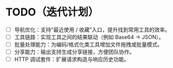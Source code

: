# TODO（迭代计划）

- [ ] 导航优化：支持“最近使用 / 收藏”入口，提升找到常用工具的效率。
- [ ] 工具链路：实现工具之间的结果联动（例如 Base64 → JSON）。
- [ ] 批量处理能力：为编码/格式化类工具增加文件拖拽或批量模式。
- [ ] 分享能力：输出支持生成分享链接，方便团队协作。
- [ ] HTTP 调试套件：扩展请求构造与响应历史功能。
